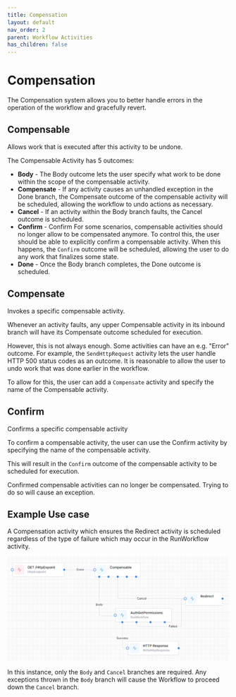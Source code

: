 ```yaml
---
title: Compensation
layout: default
nav_order: 2
parent: Workflow Activities
has_children: false
---
```


# Compensation

The Compensation system allows you to better handle errors in the operation of the workflow and gracefully revert.

## Compensable
Allows work that is executed after this activity to be undone.

The Compensable Activity has 5 outcomes:

- **Body** - The Body outcome lets the user specify what work to be done within the scope of the compensable activity.
- **Compensate** - If any activity causes an unhandled exception in the Done branch, the Compensate outcome of the compensable activity will be scheduled, allowing the workflow to undo actions as necessary.
- **Cancel** - If an activity within the Body branch faults, the Cancel outcome is scheduled.
- **Confirm** - Confirm
For some scenarios, compensable activities should no longer allow to be compensated anymore. To control this, the user should be able to explicitly confirm a compensable activity. When this happens, the ```Confirm``` outcome will be scheduled, allowing the user to do any work that finalizes some state.
- **Done** - Once the Body branch completes, the Done outcome is scheduled.


## Compensate
Invokes a specific compensable activity. 

Whenever an activity faults, any upper Compensable activity in its inbound branch will have its Compensate outcome scheduled for execution.

However, this is not always enough. Some activities can have an e.g. "Error" outcome. For example, the ```SendHttpRequest``` activity lets the user handle HTTP 500 status codes as an outcome. It is reasonable to allow the user to undo work that was done earlier in the workflow.

To allow for this, the user can add a ```Compensate``` activity and specify the name of the Compensable activity.


## Confirm
Confirms a specific compensable activity

To confirm a compensable activity, the user can use the Confirm activity by specifying the name of the compensable activity.

This will result in the ```Confirm``` outcome of the compensable activity to be scheduled for execution.

Confirmed compensable activities can no longer be compensated. Trying to do so will cause an exception.

## Example Use case
A Compensation activity which ensures the Redirect activity is scheduled regardless of the type of failure which may occur in the RunWorkflow activity.

![Use case](image.png)

In this instance, only the ```Body``` and ```Cancel``` branches are required. Any exceptions thrown in the ```Body``` branch will cause the Workflow to proceed down the ```Cancel``` branch.